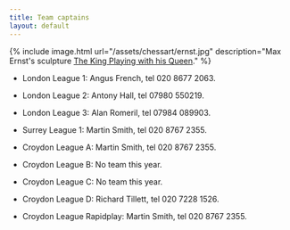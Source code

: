 ```yaml
---
title: Team captains
layout: default
---
```


{% include image.html url="/assets/chessart/ernst.jpg" description="Max Ernst's sculpture [The King Playing with his Queen](http://streathambrixtonchess.blogspot.com/2006/03/chess-in-art-postscript-significance-of.html)." %}

* London League 1: Angus French, tel 020 8677 2063.

* London League 2: Antony Hall, tel 07980 550219.

* London League 3: Alan Romeril, tel 07984 089903.

* Surrey League 1: Martin Smith, tel 020 8767 2355.

<!--* London League 4: Jose Dimiti, tel 07706 881807

* Surrey League 1 and Alexander Cup: Martin Smith, tel 020 8767 2355.

* Surrey League Lauder Trophy: No team this year.
//-->

* Croydon League A: Martin Smith, tel 020 8767 2355.

* Croydon League B: No team this year.

* Croydon League C: No team this year.

* Croydon League D: Richard Tillett, tel 020 7228 1526.

* Croydon League Rapidplay: Martin Smith, tel 020 8767 2355.
